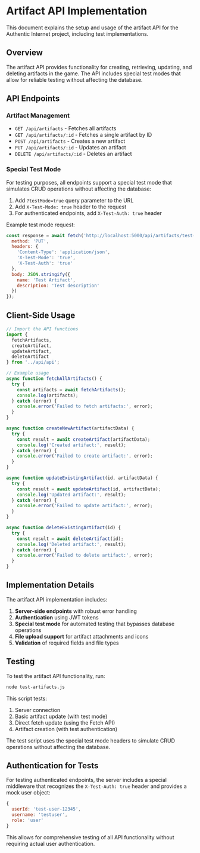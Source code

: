 # Artifact API Implementation

This document explains the setup and usage of the artifact API for the Authentic Internet project, including test implementations.

## Overview

The artifact API provides functionality for creating, retrieving, updating, and deleting artifacts in the game. The API includes special test modes that allow for reliable testing without affecting the database.

## API Endpoints

### Artifact Management

- `GET /api/artifacts` - Fetches all artifacts
- `GET /api/artifacts/:id` - Fetches a single artifact by ID
- `POST /api/artifacts` - Creates a new artifact
- `PUT /api/artifacts/:id` - Updates an artifact
- `DELETE /api/artifacts/:id` - Deletes an artifact

### Special Test Mode

For testing purposes, all endpoints support a special test mode that simulates CRUD operations without affecting the database:

1. Add `?testMode=true` query parameter to the URL
2. Add `X-Test-Mode: true` header to the request
3. For authenticated endpoints, add `X-Test-Auth: true` header

Example test mode request:
```javascript
const response = await fetch('http://localhost:5000/api/artifacts/test-123?testMode=true', {
  method: 'PUT',
  headers: {
    'Content-Type': 'application/json',
    'X-Test-Mode': 'true',
    'X-Test-Auth': 'true'
  },
  body: JSON.stringify({
    name: 'Test Artifact',
    description: 'Test description'
  })
});
```

## Client-Side Usage

```javascript
// Import the API functions
import { 
  fetchArtifacts,
  createArtifact,
  updateArtifact,
  deleteArtifact
} from '../api/api';

// Example usage
async function fetchAllArtifacts() {
  try {
    const artifacts = await fetchArtifacts();
    console.log(artifacts);
  } catch (error) {
    console.error('Failed to fetch artifacts:', error);
  }
}

async function createNewArtifact(artifactData) {
  try {
    const result = await createArtifact(artifactData);
    console.log('Created artifact:', result);
  } catch (error) {
    console.error('Failed to create artifact:', error);
  }
}

async function updateExistingArtifact(id, artifactData) {
  try {
    const result = await updateArtifact(id, artifactData);
    console.log('Updated artifact:', result);
  } catch (error) {
    console.error('Failed to update artifact:', error);
  }
}

async function deleteExistingArtifact(id) {
  try {
    const result = await deleteArtifact(id);
    console.log('Deleted artifact:', result);
  } catch (error) {
    console.error('Failed to delete artifact:', error);
  }
}
```

## Implementation Details

The artifact API implementation includes:

1. **Server-side endpoints** with robust error handling
2. **Authentication** using JWT tokens
3. **Special test mode** for automated testing that bypasses database operations
4. **File upload support** for artifact attachments and icons
5. **Validation** of required fields and file types

## Testing

To test the artifact API functionality, run:

```bash
node test-artifacts.js
```

This script tests:
1. Server connection
2. Basic artifact update (with test mode)
3. Direct fetch update (using the Fetch API)
4. Artifact creation (with test authentication)

The test script uses the special test mode headers to simulate CRUD operations without affecting the database.

## Authentication for Tests

For testing authenticated endpoints, the server includes a special middleware that recognizes the `X-Test-Auth: true` header and provides a mock user object:

```javascript
{
  userId: 'test-user-12345',
  username: 'testuser',
  role: 'user'
}
```

This allows for comprehensive testing of all API functionality without requiring actual user authentication. 